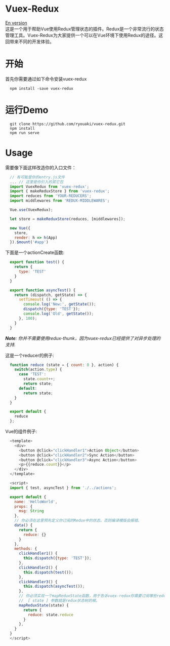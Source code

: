 # Vuex-Redux
[En version](readme.md)<br/>
这是一个用于帮助Vue使用Redux管理状态的插件。Redux是一个非常流行的状态管理工具。Vuex-Redux为大家提供一个可以在Vue环境下使用Redux的途径。这回带来不同的开发体验。

# 开始

首先你需要通过如下命令安装vuex-redux

```shell
  npm install -save vuex-redux
```

# 运行Demo

```shell
  git clone https://github.com/ryouaki/vuex-redux.git
  npm install
  npm run serve
```

# Usage

需要像下面这样改造你的入口文件：
```js
  // 有可能是你的entry.js文件
  ... // 这里是你引入的其它包
  import VuexRedux from 'vuex-redux';
  import { makeReduxStore } from 'vuex-redux';
  import reduces from 'YOUR-REDUCERS';
  import middlewares from 'REDUX-MIDDLEWARES';

  Vue.use(VuexRedux);

  let store = makeReduxStore(reduces, [middlewares]);

  new Vue({
    store,
    render: h => h(App)
  }).$mount('#app')
```

下面是一个actionCreate函数:
```js
  export function test() {
    return {
      type: 'TEST'
    }
  }

  export function asyncTest() {
    return (dispatch, getState) => {
      setTimeout( () => {
        console.log('New:', getState());
        dispatch({type: 'TEST'});
        console.log('Old', getState());
      }, 100);
    }
  }
```

_**Note**: 你并不需要使用redux-thunk，因为vuex-redux已经提供了对异步处理的支持._

这是一个reducer的例子: 
```js
  function reduce (state = { count: 0 }, action) {
    switch(action.type) {
      case 'TEST':
        state.count++;
        return state;
      default:
        return state;
    }
  }

  export default {
    reduce
  };
```

Vue的组件例子:
```js
  <template>
    <div>
      <button @click="clickHandler1">Action Object</button>
      <button @click="clickHandler2">Sync Action</button>
      <button @click="clickHandler3">Async Action</button>
      <p>{{reduce.count}}</p>
    </div>
  </template>

  <script>
  import { test, asyncTest } from './../actions';

  export default {
    name: 'HelloWorld',
    props: {
      msg: String
    },
    // 你必须在这里预先定义你订阅的Redux中的状态。否则编译模版会报错。
    data() {
      return {
        reduce: {}
      }
    },
    methods: {
      clickHandler1() {
        this.dispatch({type: 'TEST'});
      },
      clickHandler2() {
        this.dispatch(test());
      },
      clickHandler3() {
        this.dispatch(asyncTest());
      },
      // 你必须实现一个mapReduxState函数，用于告诉vuex-redux你需要订阅哪些redux中的状态
      //  [ state ] 参数就是redux状态树的根。
      mapReduxState(state) { 
        return {
          reduce: state.reduce
        }
      },
    }
  }
  </script>
```